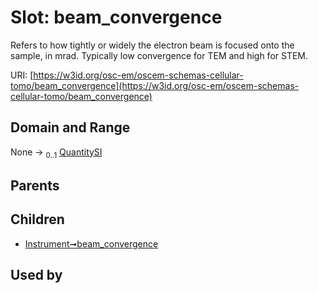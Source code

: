 
# Slot: beam_convergence

Refers to how tightly or widely the electron beam is focused onto the sample, in mrad. Typically low convergence for TEM and high for STEM.

URI: [https://w3id.org/osc-em/oscem-schemas-cellular-tomo/beam_convergence](https://w3id.org/osc-em/oscem-schemas-cellular-tomo/beam_convergence)


## Domain and Range

None &#8594;  <sub>0..1</sub> [QuantitySI](QuantitySI.md)

## Parents


## Children

 *  [Instrument➞beam_convergence](Instrument_beam_convergence.md)

## Used by

